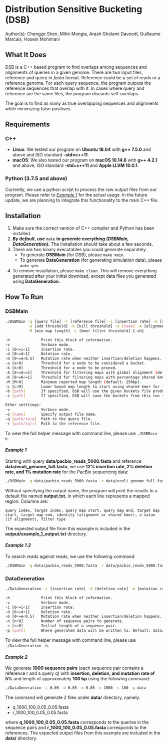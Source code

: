 # Distribution Sensitive Bucketing (DSB)
Author(s): Chengze Shen, Mihir Mongia, Arash Gholami Davoodi, Guillaume Marcais, Hosein Mohimani

## What It Does
DSB is a C++ based program to find overlaps among sequences and alignments of queries in a given genome. There are two input files, reference and query in _fasta_ format. Reference could be a set of reads or a reference genome. For each query sequence, the program outputs the reference sequences that overlap with it. In cases where query and reference are the same files, the program discards self-overlaps.

The goal is to find as many as true overlapping sequences and alignments while minimizing false positives.

## Requirements
### C++
   * **Linux**: We tested our program on **Ubuntu 18.04** with **g++ 7.5.0** and above and ISO standard **-std=c++11**.
   * **macOS**: We also tested our program on **macOS 10.14.6** with **g++ 4.2.1** and above, ISO standard **-std=c++11** and **Apple LLVM 10.0.1**.
### Python (3.7.5 and above)
Currently, we use a python script to process the raw output files from our program. Please refer to [_Example 1_](#example-1) for the actual usage. In the future update, we are planning to integrate this functionality to the main C++ file.

## Installation
1. Make sure the correct version of C++ compiler and Python has been installed.
2. _**By default**_, _**use**_ `make` _**to generate everything (DSBMain, DataGeneration).**_ The installation should take about a few seconds.
3. There are two binary executables you could generate separately.
    * To generate **DSBMain** (for DSB), please `make main`.
    * To generate **DataGeneration** (for generating simulation data), please `make gen`.
4. To remove installation, please `make clean`. This will remove everything generated after your initial download, except data files you generated using **DataGeneration**.

## How To Run
### **DSBMain**
```bash
./DSBMain -q [query file] -r [reference file] -i [insertion rate] -d [deletion rate] -m [mutation rate] \
          -a [add threshold] -k [kill threshold] -o [name] -A [alignment threshold] -K [kmer threshold] \
          -M [min map length] -L [kmer filter threshold] {-vh}

-h              Print this block of information.
-v              Verbose mode.
-i [0<=i<1]     Insertion rate.
-d [0<=d<1]     Deletion rate.
-m [0<=e<0.5]   Mutation rate when neither insertion/deletion happens.
-a [a>0]        Threshold for a node to be considered a bucket.
-k [k>0]        Threshold for a node to be pruned.
-A [0<=A<=1]    Threshold for filtering maps with global alignment (default: 0.7).
-K [0<=K<=1]    Threshold for filtering maps with percentage shared kmers (default: 0.25).
-M [M>0]        Minimum reported map length (default: 250bp).
-L [L>M]        Lower bound map length to start using shared kmer for filtering (default: 1000bp).
-b [path]       If specified, DSB will use the given buckets file produced from a previously curated run.
-s [path]       If specified, DSB will save the buckets from this run to [path] and terminate early.

Other setttings:
-v              Verbose mode.
-o [name]       Specify output file name.
-q [path/to/q]  Path to the query file.
-r [path/to/r]  Path to the reference file.
```
To view the full helper message with command line, please use `./DSBMain -h`.

#### _Example 1_
Starting with query **data/pacbio_reads_5000.fasta** and reference **data/ecoli_genome_full.fasta**, we use **12\% insertion rate, 2\% deletion rate, and 1\% mutation rate** for the PacBio sequencing data:
```bash
./DSBMain -q data/pacbio_reads_5000.fasta -r data/ecoli_genome_full.fasta -i 0.12 -d 0.02 -m 0.01 -a 25000 -k 250000000
```
Without specifying the output name, the program will print the results to a default file named **output.txt**, in which each line represents a mapped region. Columns are:
```
query index, target index, query map start, query map end, target map start, target map end, identity (alignment or shared kmer), e-value (if alignment), filter type
```
The expected output file from this example is included in the **output/example_1_output.txt** directory.

#### _Example 1.2_
To search reads against reads, we use the following command:
```bash
./DSBMain -q data/pacbio_reads_5000.fasta -r data/pacbio_reads_5000.fasta -i 0.12 -d 0.02 -m 0.01 -a 25000 -k 250000000
```

### **DataGeneration**
```bash
./DataGeneration -i [insertion rate] -d [deletion rate] -m [mutation rate] -n [number of sequences] -s [initial length of a sequence] -p [path] -vh

-h              Print this block of information.
-v              Verbose mode.
-i [0<=i<1]     Insertion rate.
-d [0<=d<1]     Deletion rate.
-m [0<=e<0.5]   Mutation rate when neither insertion/deletion happens.
-n [n>0]        Number of sequence pairs to generate.
-s [s>0]        Initial length of a sequence pair.
-p [path]       Where generated data will be written to. Default: data/
```
To view the full helper message with command line, please use `./DataGeneration -h`.

#### _Example 2_
We generate **1000 sequence pairs** (each sequence pair contains a reference r and a query q) with **insertion, deletion, and mutation rate of 5%** and length of approximately **100 bp** using the following command:
```bash
./DataGeneration -i 0.05 -d 0.05 -m 0.05 -n 1000 -s 100 -p data
```
The command will generate 2 files under **data/** directory, namely:
* q_1000_100_0.05_0.05.fasta
* r_1000_100_0.05_0.05.fasta

where **q_1000_100_0.05_0.05.fasta** corresponds to the queries in the sequence pairs and **r_1000_100_0.05_0.05.fasta** corresponds to the references. The expected output files from this example are included in the **data/** directory.
